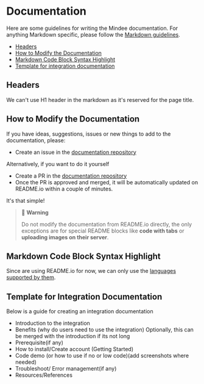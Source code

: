 # Documentation

Here are some guidelines for writing the Mindee documentation. For anything Markdown specific, please follow the [Markdown guidelines](markdown.md).

- [Headers](#headers)
- [How to Modify the Documentation](how-to-modify-the-documentation)
- [Markdown Code Block Syntax Highlight](#markdown-code-block-syntax-highlight)
- [Template for integration documentation](#template-for-integration-documentation)

## Headers
We can't use H1 header in the markdown as it's reserved for the page title.

## How to Modify the Documentation
If you have ideas, suggestions, issues or new things to add to the documentation, please:

- Create an issue in the [documentation repository](https://github.com/mindee/documentation/issues)

Alternatively, if you want to do it yourself

- Create a PR in the [documentation repository](https://github.com/mindee/documentation)
- Once the PR is approved and merged, it will be automatically updated on README.io within a couple of minutes.

It's that simple!

> 🚧 **Warning**
>
> Do not modify the documentation from README.io directly, the only exceptions are for special README blocks like **code with tabs** or **uploading images on their server**.

## Markdown Code Block Syntax Highlight
Since are using README.io for now, we can only use the [languages supported by them](https://rdmd.readme.io/docs/code-blocks#language-support).

## Template for Integration Documentation

Below is a guide for creating an integration documentation

- Introduction to the integration
- Benefits (why do users need to use the integration) Optionally, this can be merged with the introduction if its not long
- Prerequisite(if any)
- How to install/Create account (Getting Started)
- Code demo (or how to use if no or low code)(add screenshots where needed)
- Troubleshoot/ Error management(if any)
- Resources/References
